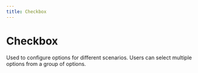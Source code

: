 ```yaml
---
title: Checkbox
---
```


# Checkbox

<div>Used to configure options for different scenarios. Users can select multiple options from a group of options.</div>
